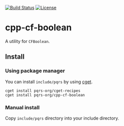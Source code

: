 [![Build Status](https://travis-ci.com/pqrs-org/cpp-cf-boolean.svg?branch=master)](https://travis-ci.com/pqrs-org/cpp-cf-boolean)
[![License](https://img.shields.io/badge/license-Boost%20Software%20License-blue.svg)](https://github.com/pqrs-org/cpp-cf-boolean/blob/master/LICENSE.md)

# cpp-cf-boolean

A utility for `CFBoolean`.

## Install

### Using package manager

You can install `include/pqrs` by using [cget](https://github.com/pfultz2/cget).

```shell
cget install pqrs-org/cget-recipes
cget install pqrs-org/cpp-cf-boolean
```

### Manual install

Copy `include/pqrs` directory into your include directory.
